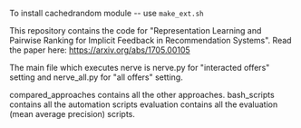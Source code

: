 To install cachedrandom module -- use `make_ext.sh`

This repository contains the code for "Representation Learning and Pairwise Ranking for Implicit Feedback in Recommendation Systems". Read the paper here: https://arxiv.org/abs/1705.00105

The main file which executes nerve is nerve.py for "interacted offers" setting and nerve_all.py for "all offers" setting.

compared_approaches contains all the other approaches.
bash_scripts contains all the automation scripts
evaluation contains all the evaluation (mean average precision) scripts.
